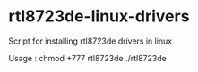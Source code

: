 # rtl8723de-linux-drivers
Script for installing rtl8723de drivers in linux


Usage : 
chmod +777 rtl8723de
./rtl8723de
